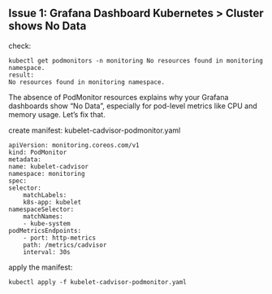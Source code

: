 ## Issue 1: Grafana Dashboard Kubernetes > Cluster shows No Data

check:

    kubectl get podmonitors -n monitoring No resources found in monitoring namespace.
    result:
    No resources found in monitoring namespace.

The absence of PodMonitor resources explains why your Grafana dashboards show “No Data”, especially for pod-level metrics like CPU and memory usage. Let’s fix that.

create manifest: kubelet-cadvisor-podmonitor.yaml

    apiVersion: monitoring.coreos.com/v1
    kind: PodMonitor
    metadata:
    name: kubelet-cadvisor
    namespace: monitoring
    spec:
    selector:
        matchLabels:
        k8s-app: kubelet
    namespaceSelector:
        matchNames:
        - kube-system
    podMetricsEndpoints:
        - port: http-metrics
        path: /metrics/cadvisor
        interval: 30s

apply the manifest:

    kubectl apply -f kubelet-cadvisor-podmonitor.yaml


